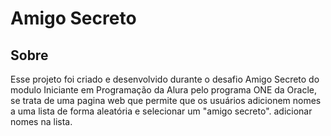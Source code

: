 <h1> Amigo Secreto </h1>

<h2> Sobre</h2>

Esse projeto foi criado e desenvolvido durante o desafio Amigo Secreto do modulo Iniciante em Programação da Alura pelo programa ONE da Oracle, se trata de uma pagina web que permite que os usuários 
adicionem nomes a uma lista de forma aleatória e selecionar um "amigo secreto".
adicionar nomes na lista.

##
<div>
<img scr="

  
</div>
